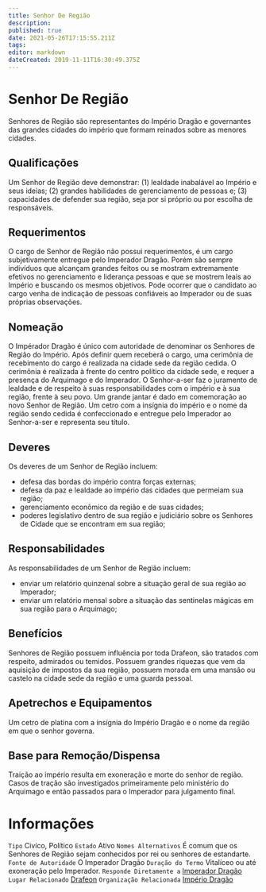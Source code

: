 ```yaml
---
title: Senhor De Região
description: 
published: true
date: 2021-05-26T17:15:55.211Z
tags: 
editor: markdown
dateCreated: 2019-11-11T16:30:49.375Z
---
```


<!-- SUBTITLE: Visão geral sobre Senhor De Região -->

# Senhor De Região
Senhores de Região são representantes do Império Dragão e governantes das grandes cidades do império que formam reinados sobre as menores cidades.

## Qualificações
Um Senhor de Região deve demonstrar: (1) lealdade inabalável ao Império e seus ideias; (2) grandes habilidades de gerenciamento de pessoas e; (3) capacidades de defender sua região, seja por si próprio ou por escolha de responsáveis.

## Requerimentos
O cargo de Senhor de Região não possui requerimentos, é um cargo subjetivamente entregue pelo Imperador Dragão.   Porém são sempre indivíduos que alcançam grandes feitos ou se mostram extremamente efetivos no gerenciamento e liderança pessoas e que se mostrem leais ao Império e buscando os mesmos objetivos. Pode ocorrer que o candidato ao cargo venha de indicação de pessoas confiáveis ao Imperador ou de suas próprias observações.

## Nomeação
O Impérador Dragão é único com autoridade de denominar os Senhores de Região do Império. Após definir quem receberá o cargo, uma cerimônia de recebimento do cargo é realizada na cidade sede da região cedida.   O cerimônia é realizada à frente do centro político da cidade sede, e requer a presença do Arquimago e do Imperador. O Senhor-a-ser faz o juramento de lealdade e de respeito à suas responsabilidades com o império e à sua região, frente à seu povo. Um grande jantar é dado em comemoração ao novo Senhor de Região.   Um cetro com a insígnia do império e o nome da região sendo cedida é confeccionado e entregue pelo Imperador ao Senhor-a-ser e representa seu título.

## Deveres
Os deveres de um Senhor de Região incluem:
* defesa das bordas do império contra forças externas;
* defesa da paz e lealdade ao império das cidades que permeiam sua região;
* gerenciamento econômico da região e de suas cidades;
* poderes legislativo dentro de sua região e judiciário sobre os Senhores de Cidade que se encontram em sua região;

## Responsabilidades
As responsabilidades de um Senhor de Região incluem:
* enviar um relatório quinzenal sobre a situação geral de sua região ao Imperador;
* enviar um relatório mensal sobre a situação das sentinelas mágicas em sua região para o Arquimago;

## Benefícios
Senhores de Região possuem influência por toda Drafeon, são tratados com respeito, admirados ou temidos. Possuem grandes riquezas que vem da aquisição de impostos da sua região, possuem morada em uma mansão ou castelo na cidade sede da região e uma guarda pessoal.

## Apetrechos e Equipamentos
Um cetro de platina com a insígnia do Império Dragão e o nome da região em que o senhor governa.

## Base para Remoção/Dispensa
Traição ao império resulta em exoneração e morte do senhor de região. Casos de tração são investigados primeiramente pelo ministério do Arquimago e então passados para o Imperador para julgamento final.

# Informações
`Tipo` Civíco, Político 
`Estado` Ativo
`Nomes Alternativos` É comum que os Senhores de Região sejam conhecidos por rei ou senhores de estandarte.
`Fonte de Autoridade` O Imperador Dragão
`Duração do Termo` Vitalíceo ou até exoneração pelo Imperador.
`Responde Diretamente a` [Imperador Dragão](/rankings-e-titulos/imperio-dragao/imperador-dragao)
`Lugar Relacionado` [Drafeon](/lugares/plano-material/drafeon)
`Organização Relacionada` [Império Dragão](/faccoes/nacoes/imperio-dragao)



